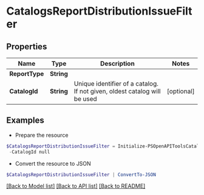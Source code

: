 # CatalogsReportDistributionIssueFilter
## Properties

Name | Type | Description | Notes
------------ | ------------- | ------------- | -------------
**ReportType** | **String** |  | 
**CatalogId** | **String** | Unique identifier of a catalog. If not given, oldest catalog will be used | [optional] 

## Examples

- Prepare the resource
```powershell
$CatalogsReportDistributionIssueFilter = Initialize-PSOpenAPIToolsCatalogsReportDistributionIssueFilter  -ReportType null `
 -CatalogId null
```

- Convert the resource to JSON
```powershell
$CatalogsReportDistributionIssueFilter | ConvertTo-JSON
```

[[Back to Model list]](../README.md#documentation-for-models) [[Back to API list]](../README.md#documentation-for-api-endpoints) [[Back to README]](../README.md)

